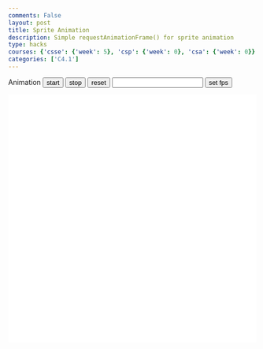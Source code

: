 ```yaml
---
comments: False
layout: post
title: Sprite Animation
description: Simple requestAnimationFrame() for sprite animation
type: hacks
courses: {'csse': {'week': 5}, 'csp': {'week': 0}, 'csa': {'week': 0}}
categories: ['C4.1']
---
```

<style>
    .container{
        display: Block;
        background-color: white;
    }
</style>


<h>Animation</h>
<button id="start">start</button>
<button id="stop">stop</button>
<button id="reset">reset</button>
<input id="fps" type="number" onfocus="this.value=''" />
<button id="setFps">set fps</button>

<canvas width="500px" height="500px" id="container" class="container"></canvas>

<script type="module">
import Movement from "/Student1/myScripts/MovementModule.js"
import Drawing from "/Student1/myScripts/DrawingModule.js"
import Object from "/Student1/myScripts/CreateObject.js"


var movement;
var Drawer;
var objects;
let fps = 25;
var animId;
let active = false;
var canvas = document.getElementById("container");

function frame(){ //when a frame is updated
    movement.update(fps);
    Drawer.update(movement.position()[0]);
    Drawer.draw(canvas,movement.state())
    setTimeout(function() {if(active==true){animId = requestAnimationFrame(frame)};}, 1000 / fps);
    
}

function start(){
    if (active==true){return;};
    active = true;
    animId = requestAnimationFrame(frame);
}

function setFps(){
    fps = document.getElementById("fps").value;
}
function stop(){
    active = false;
    cancelAnimationFrame(animId);
}

function reset(a){
    console.log("reset a:" + a);
    stop();
    
    if (a !== 1 ) {
    document.removeEventListener("keydown",movement.handleKeydown.bind(movement));
    document.removeEventListener("keyup",movement.handleKeyup.bind(movement));
    }

    var character = new Image();
    character.src = "/Student1/images/Game/character.png"
    document.getElementById("setFps").insertAdjacentElement("afterend", character);
    var charObject = new Object(character,[22,27],[10,20],[0,0],2,0)

    Drawer = new Drawing([],charObject,canvas,100);
    //create objects
    // create a list of spritesheets, pos, scale, ...
    // using that list create the layers [0,[objects]]
    
    //create 


    movement = new Movement(0,0);
    document.addEventListener("keydown",movement.handleKeydown.bind(movement));
    document.addEventListener("keyup",movement.handleKeyup.bind(movement));
    
    Drawer.draw(canvas,movement.state());
}


window.onload = reset(1);
document.getElementById("start").addEventListener("click",start);
document.getElementById("stop").addEventListener("click",stop)
document.getElementById("setFps").addEventListener("click",setFps)
document.getElementById("reset").addEventListener("click",reset)

</script>